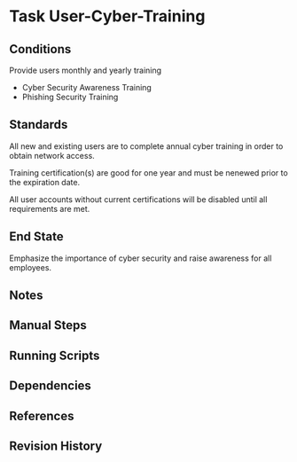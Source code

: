 # Task User-Cyber-Training  


## Conditions  
Provide users monthly and yearly training  

* Cyber Security Awareness Training  
* Phishing Security Training  


## Standards  
All new and existing users are to complete annual cyber training in order to obtain network access.  

Training certification(s) are good for one year and must be nenewed prior to the expiration date.  

All user accounts without current certifications will be disabled until all requirements are met.  


## End State  
Emphasize the importance of cyber security  and raise awareness for all employees.  


## Notes  


## Manual Steps  


## Running Scripts  


## Dependencies  


## References  


## Revision History  
